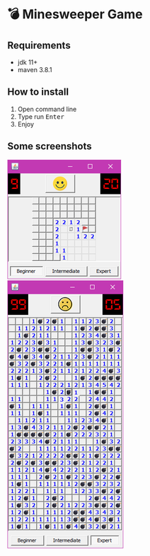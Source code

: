 # :bomb: Minesweeper Game
## Requirements
- jdk 11+
- maven 3.8.1
## How to install
1. Open command line
2. Type run <kbd>Enter</kbd>
3. Enjoy
## Some screenshots
![picture alt](https://github.com/jvjspy/minesweeper/blob/main/screenshot1.png "Screeenshot 1")
![picture alt](https://github.com/jvjspy/minesweeper/blob/main/screenshot2.png "Screeenshot 2")

